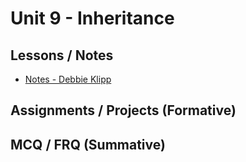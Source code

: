 # Unit 9 - Inheritance
## Lessons / Notes
- [Notes - Debbie Klipp](https://drive.google.com/file/d/1OS4a9ftCGikWxszAbsC5ed-xX_TeATeI/view?usp=sharing)
## Assignments / Projects (Formative)
## MCQ / FRQ (Summative)


